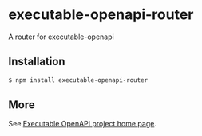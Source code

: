 # executable-openapi-router

A router for executable-openapi


## Installation 

```bash 
$ npm install executable-openapi-router
```
    
## More

See [Executable OpenAPI project home page](https://github.com/alexstrat/executable-openapi).


